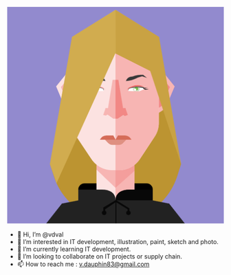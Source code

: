 ![vdval](Brichriespi.png)

- 👋 Hi, I’m @vdval
- 👀 I’m interested in IT development, illustration, paint, sketch and photo.
- 🌱 I’m currently learning IT development.
- 💞️ I’m looking to collaborate on IT projects or supply chain.
- 📫 How to reach me : v.dauphin83@gmail.com




<!---
vdval/vdval is a ✨ special ✨ repository because its `README.md` (this file) appears on your GitHub profile.
You can click the Preview link to take a look at your changes.
--->
